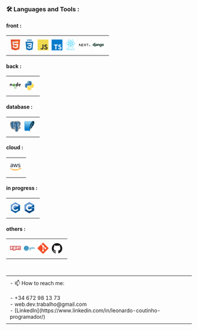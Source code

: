 ### :hammer_and_wrench: Languages and Tools :

#### front :

<div>
  <table>
    <tr>
      <td style="padding: 10px;">
        <img src="https://github.com/devicons/devicon/blob/master/icons/html5/html5-original.svg" title="HTML5" alt="HTML" width="30" height="30"/>&nbsp;
        <img src="https://github.com/devicons/devicon/blob/master/icons/css3/css3-plain-wordmark.svg"  title="CSS3" alt="CSS" width="30" height="30"/>&nbsp;
        <img src="https://github.com/devicons/devicon/blob/master/icons/javascript/javascript-original.svg" title="JavaScript" alt="JavaScript" width="30" height="30"/>&nbsp;
        <img src="https://github.com/devicons/devicon/blob/master/icons/typescript/typescript-original.svg" title="Typescript" alt="Typescript" width="30" height="30"/>&nbsp;
        <img src="https://github.com/devicons/devicon/blob/master/icons/react/react-original-wordmark.svg" title="React" alt="React" width="30" height="30"/>&nbsp;
        <img src="https://github.com/devicons/devicon/blob/master/icons/nextjs/nextjs-original-wordmark.svg" style="background-color: #ebebeb;" title="Nextjs" alt="Nextjs" width="30" height="30"/>&nbsp;
        <img src="https://github.com/devicons/devicon/blob/master/icons/django/django-plain-wordmark.svg" title="Django" alt="Django" width="30" height="30"/>&nbsp;
      </td>
    </tr>
  </table>
</div>

#### back :

<div>
  <table>
    <tr>
      <td style="padding: 10px;">
        <img src="https://github.com/devicons/devicon/blob/master/icons/nodejs/nodejs-original-wordmark.svg" title="NodeJS" alt="NodeJS" width="30" height="30"/>&nbsp;
        <img src="https://github.com/devicons/devicon/blob/master/icons/python/python-original.svg" title="Python" alt="Python" width="30" height="30"/>&nbsp;
      </td>
    </tr>
  </table>
</div>

#### database :

<div>
  <table>
    <tr>
      <td style="padding: 10px;">
        <img src="https://github.com/devicons/devicon/blob/master/icons/postgresql/postgresql-original.svg" title="PostgreSQL"  alt="PostgreSQL" width="30" height="30"/>&nbsp;
        <img src="https://github.com/devicons/devicon/blob/master/icons/sqlite/sqlite-original.svg" title="SQLite"  alt="SQLite" width="30" height="30"/>&nbsp;
      </td>
    </tr>
  </table>
</div>

#### cloud :

<div>
  <table>
    <tr>
      <td style="padding: 10px;">
        <img src="https://github.com/devicons/devicon/blob/master/icons/amazonwebservices/amazonwebservices-original-wordmark.svg" title="AmazonWebServices"  alt="AmazonWebServices" width="30" height="30"/>&nbsp;
      </td>
    </tr>
  </table>
</div>

#### in progress :

<div>
  <table>
    <tr>
      <td style="padding: 10px;">
        <img src="https://github.com/devicons/devicon/blob/master/icons/c/c-original.svg" title="C"  alt="C" width="30" height="30"/>&nbsp;
        <img src="https://github.com/devicons/devicon/blob/master/icons/cplusplus/cplusplus-original.svg" title="C++"  alt="C++" width="30" height="30"/>&nbsp;
      </td>
    </tr>
  </table>
</div>

#### others :

<div>
  <table>
    <tr>
      <td style="padding: 10px;">
        <img src="https://github.com/devicons/devicon/blob/master/icons/npm/npm-original-wordmark.svg" title="npm"  alt="npm" width="30" height="30"/>&nbsp;
        <img src="https://github.com/devicons/devicon/blob/master/icons/yarn/yarn-original-wordmark.svg" title="yarn"  alt="yarn" width="30" height="30"/>&nbsp;
        <img src="https://github.com/devicons/devicon/blob/master/icons/git/git-original.svg" title="git"  alt="git" width="30" height="30"/>&nbsp;
        <img src="https://github.com/devicons/devicon/blob/master/icons/github/github-original.svg" title="github"  alt="github" width="30" height="30"/>&nbsp;
      </td>
    </tr>
  </table>
</div>

<br />

<table>
  <tr>
    <td style="padding: 10px;">
      - 📫 How to reach me: <br /> <br />
        - +34 672 98 13 73 <br />
        - web.dev.trabalho@gmail.com <br />
        - [LinkedIn](https://www.linkedin.com/in/leonardo-coutinho-programador/)
    </td>
  </tr>
</table>  

<!--
**leonardo-coutinho-dev/leonardo-coutinho-dev** is a ✨ _special_ ✨ repository because its `README.md` (this file) appears on your GitHub profile.

Here are some ideas to get you started:

- 🔭 I’m currently working on ...
- 🌱 I’m currently learning ...
- 👯 I’m looking to collaborate on ...
- 🤔 I’m looking for help with ...
- 💬 Ask me about ...
- 📫 How to reach me: ...
- 😄 Pronouns: ...
- ⚡ Fun fact: ...
-->
